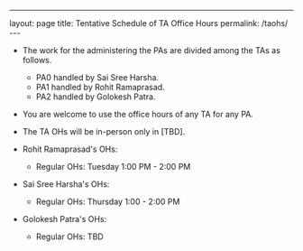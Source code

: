 ---
layout: page
title: Tentative Schedule of TA Office Hours
permalink: /taohs/
---<br>

- The work for the administering the PAs are divided among the TAs as follows.
    - PA0 handled by Sai Sree Harsha.
    - PA1 handled by Rohit Ramaprasad.
    - PA2 handled by Golokesh Patra.

- You are welcome to use the office hours of any TA for any PA.

- The TA OHs will be in-person only in [TBD].

- Rohit Ramaprasad's OHs:
    - Regular OHs: Tuesday 1:00 PM - 2:00 PM
    <!-- - Extra in PA0 & PA1 interval: 11:00am-1:00pm on TBD, 4:30-6:30pm on TBD, and TBD, 12:30-2:30pm on TBD -->

- Sai Sree Harsha's OHs:
    - Regular OHs: Thursday 1:00 - 2:00 PM
    <!-- - Extra in PA2 interval: 9-11am on TBD and TBD, 10am-12pm on TBD, 9-11am on TBD -->

- Golokesh Patra's OHs:
    - Regular OHs: TBD
    <!-- - Extra in PA2 interval: 9-11am on TBD and TBD, 10am-12pm on TBD, 9-11am on TBD -->

